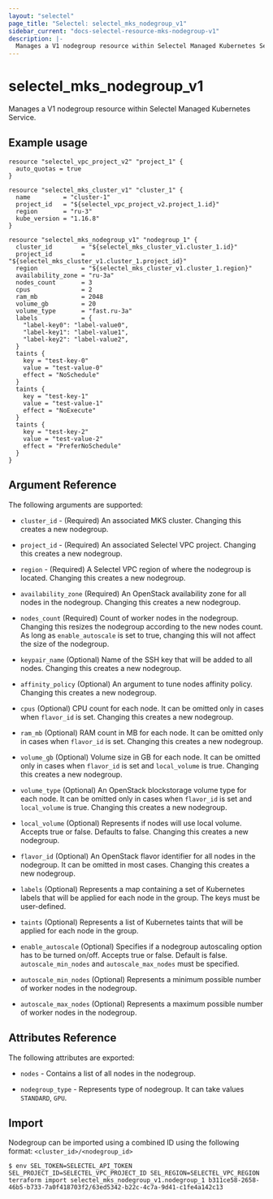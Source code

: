```yaml
---
layout: "selectel"
page_title: "Selectel: selectel_mks_nodegroup_v1"
sidebar_current: "docs-selectel-resource-mks-nodegroup-v1"
description: |-
  Manages a V1 nodegroup resource within Selectel Managed Kubernetes Service.
---
```


# selectel\_mks\_nodegroup\_v1

Manages a V1 nodegroup resource within Selectel Managed Kubernetes Service.

## Example usage

```hcl
resource "selectel_vpc_project_v2" "project_1" {
  auto_quotas = true
}

resource "selectel_mks_cluster_v1" "cluster_1" {
  name         = "cluster-1"
  project_id   = "${selectel_vpc_project_v2.project_1.id}"
  region       = "ru-3"
  kube_version = "1.16.8"
}

resource "selectel_mks_nodegroup_v1" "nodegroup_1" {
  cluster_id        = "${selectel_mks_cluster_v1.cluster_1.id}"
  project_id        = "${selectel_mks_cluster_v1.cluster_1.project_id}"
  region            = "${selectel_mks_cluster_v1.cluster_1.region}"
  availability_zone = "ru-3a"
  nodes_count       = 3
  cpus              = 2
  ram_mb            = 2048
  volume_gb         = 20
  volume_type       = "fast.ru-3a"
  labels            = {
    "label-key0": "label-value0",
    "label-key1": "label-value1",
    "label-key2": "label-value2",
  }
  taints {
    key = "test-key-0"
    value = "test-value-0"
    effect = "NoSchedule"
  }
  taints {
    key = "test-key-1"
    value = "test-value-1"
    effect = "NoExecute"
  }
  taints {
    key = "test-key-2"
    value = "test-value-2"
    effect = "PreferNoSchedule"
  }
}
```

## Argument Reference

The following arguments are supported:

* `cluster_id` - (Required) An associated MKS cluster.
  Changing this creates a new nodegroup.

* `project_id` - (Required) An associated Selectel VPC project.
  Changing this creates a new nodegroup.

* `region` - (Required) A Selectel VPC region of where the nodegroup is located.
  Changing this creates a new nodegroup.

* `availability_zone` (Required) An OpenStack availability zone for all nodes in the nodegroup.
  Changing this creates a new nodegroup.

* `nodes_count` (Required) Count of worker nodes in the nodegroup.
  Changing this resizes the nodegroup according to the new nodes count.
  As long as `enable_autoscale` is set to true, changing this will not affect the size of the nodegroup.

* `keypair_name` (Optional) Name of the SSH key that will be added to all nodes.
  Changing this creates a new nodegroup.

* `affinity_policy` (Optional) An argument to tune nodes affinity policy.
  Changing this creates a new nodegroup.

* `cpus` (Optional) CPU count for each node. It can be omitted only in cases when `flavor_id` is set.
  Changing this creates a new nodegroup.

* `ram_mb` (Optional) RAM count in MB for each node. It can be omitted only in cases when `flavor_id` is set.
  Changing this creates a new nodegroup.

* `volume_gb` (Optional) Volume size in GB for each node. It can be omitted only in cases
   when `flavor_id` is set and `local_volume` is true.
   Changing this creates a new nodegroup.

* `volume_type` (Optional) An OpenStack blockstorage volume type for each node. It can be omitted only in cases
   when `flavor_id` is set and `local_volume` is true.
   Changing this creates a new nodegroup.

* `local_volume` (Optional) Represents if nodes will use local volume.
  Accepts true or false. Defaults to false.
  Changing this creates a new nodegroup.

* `flavor_id` (Optional) An OpenStack flavor identifier for all nodes in the nodegroup. It can be omitted in most cases.
  Changing this creates a new nodegroup.

* `labels` (Optional) Represents a map containing a set of Kubernetes labels that will be applied
  for each node in the group. The keys must be user-defined.

* `taints` (Optional) Represents a list of Kubernetes taints that will be applied for each node in the group.

* `enable_autoscale` (Optional) Specifies if a nodegroup autoscaling option has to be turned on/off.
  Accepts true or false. Default is false.
  `autoscale_min_nodes` and `autoscale_max_nodes` must be specified.

* `autoscale_min_nodes` (Optional) Represents a minimum possible number of worker nodes in the nodegroup.

* `autoscale_max_nodes` (Optional) Represents a maximum possible number of worker nodes in the nodegroup.

## Attributes Reference

The following attributes are exported:

* `nodes` - Contains a list of all nodes in the nodegroup.

* `nodegroup_type` - Represents type of nodegroup. It can take values `STANDARD`, `GPU`.

## Import

Nodegroup can be imported using a combined ID using the following format: ``<cluster_id>/<nodegroup_id>``

```shell
$ env SEL_TOKEN=SELECTEL_API_TOKEN SEL_PROJECT_ID=SELECTEL_VPC_PROJECT_ID SEL_REGION=SELECTEL_VPC_REGION terraform import selectel_mks_nodegroup_v1.nodegroup_1 b311ce58-2658-46b5-b733-7a0f418703f2/63ed5342-b22c-4c7a-9d41-c1fe4a142c13
```